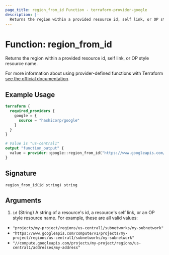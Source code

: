 ```yaml
---
page_title: region_from_id Function - terraform-provider-google
description: |-
  Returns the region within a provided resource id, self link, or OP style resource name.
---
```


# Function: region_from_id

Returns the region within a provided resource id, self link, or OP style resource name.

For more information about using provider-defined functions with Terraform [see the official documentation](https://developer.hashicorp.com/terraform/plugin/framework/functions/concepts).

## Example Usage

```terraform
terraform {
  required_providers {
    google = {
      source = "hashicorp/google"
    }
  }
}

# Value is "us-central1"
output "function_output" {
  value = provider::google::region_from_id("https://www.googleapis.com/compute/v1/projects/my-project/regions/us-central1/subnetworks/my-subnetwork")
}
```

## Signature

```text
region_from_id(id string) string
```

## Arguments

1. `id` (String) A string of a resource's id, a resource's self link, or an OP style resource name. For example, these are all valid values:

* `"projects/my-project/regions/us-central1/subnetworks/my-subnetwork"`
* `"https://www.googleapis.com/compute/v1/projects/my-project/regions/us-central1/subnetworks/my-subnetwork"`
* `"//compute.googleapis.com/projects/my-project/regions/us-central1/addresses/my-address"`
